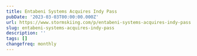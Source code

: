 ```yaml
---
title: Entabeni Systems Acquires Indy Pass
pubDate: '2023-03-03T00:00:00.000Z'
url: https://www.stormskiing.com/p/entabeni-systems-acquires-indy-pass
slug: entabeni-systems-acquires-indy-pass
description: ''
tags: []
changefreq: monthly
---
```


<!-- Add post content below -->
